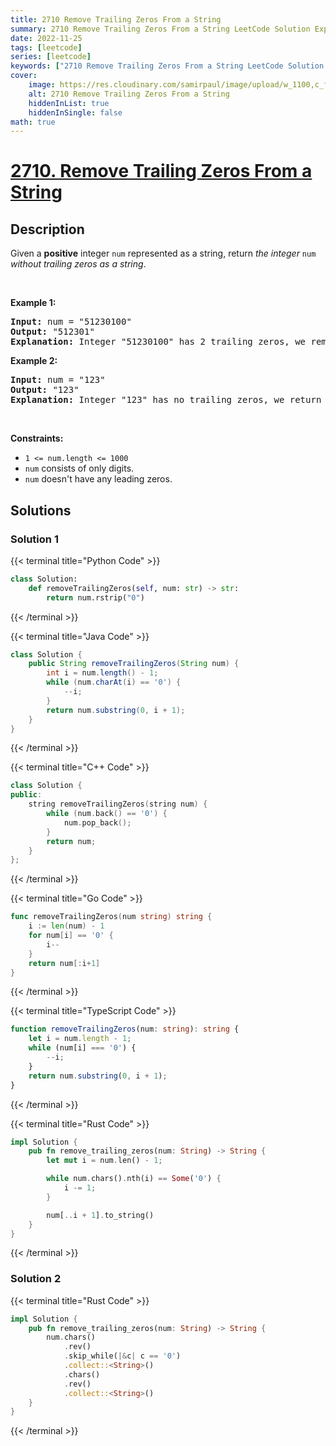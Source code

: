 ```yaml
---
title: 2710 Remove Trailing Zeros From a String
summary: 2710 Remove Trailing Zeros From a String LeetCode Solution Explained
date: 2022-11-25
tags: [leetcode]
series: [leetcode]
keywords: ["2710 Remove Trailing Zeros From a String LeetCode Solution Explained in all languages", "2710 Remove Trailing Zeros From a String", "LeetCode", "leetcode solution in Python3 C++ Java Go PHP Ruby Swift TypeScript Rust C# JavaScript C", "GeeksforGeeks", "InterviewBit", "Coding Ninjas", "HackerRank", "HackerEarth", "CodeChef", "TopCoder", "AlgoExpert", "freeCodeCamp", "Codeforces", "GitHub", "AtCoder", "Samir Paul"]
cover:
    image: https://res.cloudinary.com/samirpaul/image/upload/w_1100,c_fit,co_rgb:FFFFFF,l_text:Arial_75_bold:2710 Remove Trailing Zeros From a String - Solution Explained/problem-solving.webp
    alt: 2710 Remove Trailing Zeros From a String
    hiddenInList: true
    hiddenInSingle: false
math: true
---
```



# [2710. Remove Trailing Zeros From a String](https://leetcode.com/problems/remove-trailing-zeros-from-a-string)


## Description

<p>Given a <strong>positive</strong> integer <code>num</code> represented as a string, return <em>the integer </em><code>num</code><em> without trailing zeros as a string</em>.</p>

<p>&nbsp;</p>
<p><strong class="example">Example 1:</strong></p>

<pre>
<strong>Input:</strong> num = &quot;51230100&quot;
<strong>Output:</strong> &quot;512301&quot;
<strong>Explanation:</strong> Integer &quot;51230100&quot; has 2 trailing zeros, we remove them and return integer &quot;512301&quot;.
</pre>

<p><strong class="example">Example 2:</strong></p>

<pre>
<strong>Input:</strong> num = &quot;123&quot;
<strong>Output:</strong> &quot;123&quot;
<strong>Explanation:</strong> Integer &quot;123&quot; has no trailing zeros, we return integer &quot;123&quot;.
</pre>

<p>&nbsp;</p>
<p><strong>Constraints:</strong></p>

<ul>
	<li><code>1 &lt;= num.length &lt;= 1000</code></li>
	<li><code>num</code> consists&nbsp;of only digits.</li>
	<li><code>num</code> doesn&#39;t&nbsp;have any leading zeros.</li>
</ul>

## Solutions

### Solution 1

<!-- tabs:start -->

{{< terminal title="Python Code" >}}
```python
class Solution:
    def removeTrailingZeros(self, num: str) -> str:
        return num.rstrip("0")
```
{{< /terminal >}}

{{< terminal title="Java Code" >}}
```java
class Solution {
    public String removeTrailingZeros(String num) {
        int i = num.length() - 1;
        while (num.charAt(i) == '0') {
            --i;
        }
        return num.substring(0, i + 1);
    }
}
```
{{< /terminal >}}

{{< terminal title="C++ Code" >}}
```cpp
class Solution {
public:
    string removeTrailingZeros(string num) {
        while (num.back() == '0') {
            num.pop_back();
        }
        return num;
    }
};
```
{{< /terminal >}}

{{< terminal title="Go Code" >}}
```go
func removeTrailingZeros(num string) string {
	i := len(num) - 1
	for num[i] == '0' {
		i--
	}
	return num[:i+1]
}
```
{{< /terminal >}}

{{< terminal title="TypeScript Code" >}}
```ts
function removeTrailingZeros(num: string): string {
    let i = num.length - 1;
    while (num[i] === '0') {
        --i;
    }
    return num.substring(0, i + 1);
}
```
{{< /terminal >}}

{{< terminal title="Rust Code" >}}
```rust
impl Solution {
    pub fn remove_trailing_zeros(num: String) -> String {
        let mut i = num.len() - 1;

        while num.chars().nth(i) == Some('0') {
            i -= 1;
        }

        num[..i + 1].to_string()
    }
}
```
{{< /terminal >}}

<!-- tabs:end -->

### Solution 2

<!-- tabs:start -->

{{< terminal title="Rust Code" >}}
```rust
impl Solution {
    pub fn remove_trailing_zeros(num: String) -> String {
        num.chars()
            .rev()
            .skip_while(|&c| c == '0')
            .collect::<String>()
            .chars()
            .rev()
            .collect::<String>()
    }
}
```
{{< /terminal >}}

<!-- tabs:end -->

<!-- end -->
